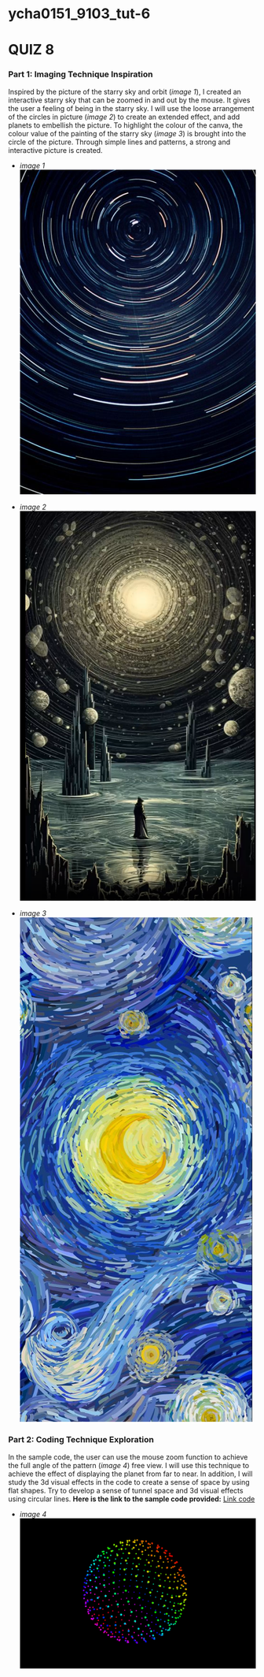 # ycha0151_9103_tut-6

# QUIZ 8
### Part 1: Imaging Technique Inspiration
Inspired by the picture of the starry sky and orbit (*image 1*), I created an interactive starry sky that can be zoomed in and out by the mouse. It gives the user a feeling of being in the starry sky. I will use the loose arrangement of the circles in picture (*image 2*) to create an extended effect, and add planets to embellish the picture. To highlight the colour of the canva, the colour value of the painting of the starry sky (*image 3*) is brought into the circle of the picture. Through simple lines and patterns, a strong and interactive picture is created. 

- *image 1*
  ![a image of orbit](readmeImages/image1.jpg) 

- *image 2*
  ![a image of starry sky](readmeImages/image2.png)

- *image 3*
  ![a image of Van Gogh's Starry Night](readmeImages/image3.jpg)

### Part 2: Coding Technique Exploration
  
In the sample code, the user can use the mouse zoom function to achieve the full angle of the pattern (*image 4*) free view. I will use this technique to achieve the effect of displaying the planet from far to near. In addition, I will study the 3d visual effects in the code to create a sense of space by using flat shapes. Try to develop a sense of tunnel space and 3d visual effects using circular lines. **Here is the link to the sample code provided:**
[Link code](https://editor.p5js.org/jcponce/sketches/vqhwg6lex)

- *image 4*
  ![a image of Van Gogh's Starry Night](readmeImages/image4.png)



 
